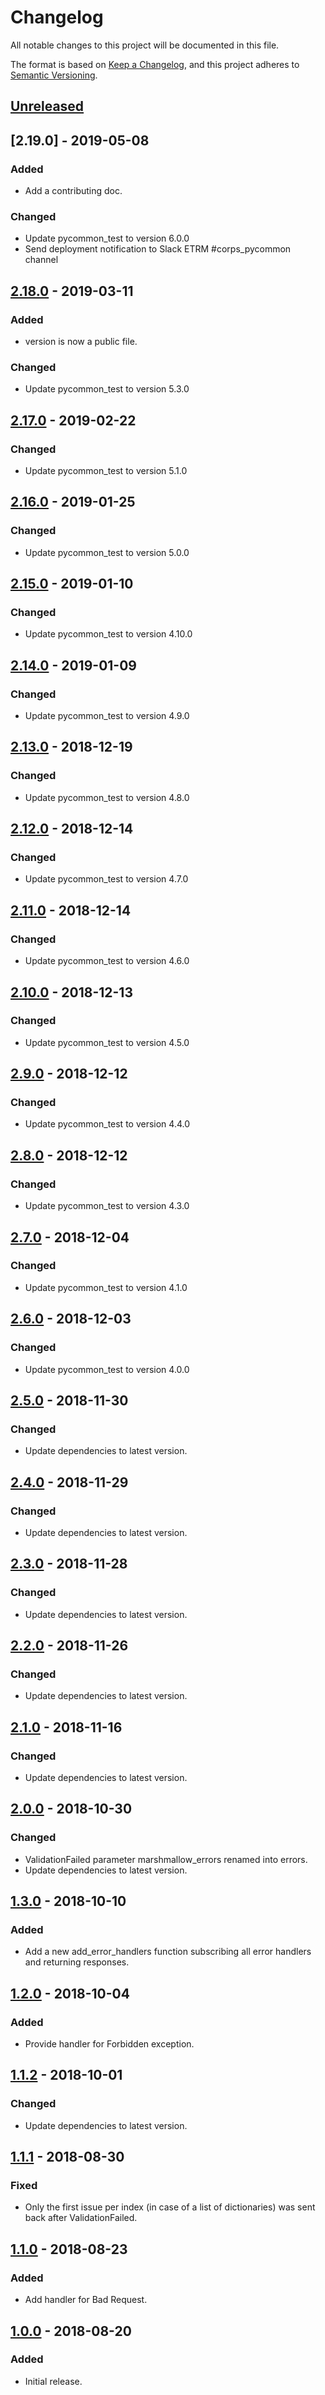 # Changelog
All notable changes to this project will be documented in this file.

The format is based on [Keep a Changelog](https://keepachangelog.com/en/1.0.0/),
and this project adheres to [Semantic Versioning](https://semver.org/spec/v2.0.0.html).

## [Unreleased]

## [2.19.0] - 2019-05-08
### Added
- Add a contributing doc.

### Changed
- Update pycommon_test to version 6.0.0
- Send deployment notification to Slack ETRM #corps_pycommon channel

## [2.18.0] - 2019-03-11
### Added
- version is now a public file.

### Changed
- Update pycommon_test to version 5.3.0

## [2.17.0] - 2019-02-22
### Changed
- Update pycommon_test to version 5.1.0

## [2.16.0] - 2019-01-25
### Changed
- Update pycommon_test to version 5.0.0

## [2.15.0] - 2019-01-10
### Changed
- Update pycommon_test to version 4.10.0

## [2.14.0] - 2019-01-09
### Changed
- Update pycommon_test to version 4.9.0

## [2.13.0] - 2018-12-19
### Changed
- Update pycommon_test to version 4.8.0

## [2.12.0] - 2018-12-14
### Changed
- Update pycommon_test to version 4.7.0

## [2.11.0] - 2018-12-14
### Changed
- Update pycommon_test to version 4.6.0

## [2.10.0] - 2018-12-13
### Changed
- Update pycommon_test to version 4.5.0

## [2.9.0] - 2018-12-12
### Changed
- Update pycommon_test to version 4.4.0

## [2.8.0] - 2018-12-12
### Changed
- Update pycommon_test to version 4.3.0

## [2.7.0] - 2018-12-04
### Changed
- Update pycommon_test to version 4.1.0

## [2.6.0] - 2018-12-03
### Changed
- Update pycommon_test to version 4.0.0

## [2.5.0] - 2018-11-30
### Changed
- Update dependencies to latest version.

## [2.4.0] - 2018-11-29
### Changed
- Update dependencies to latest version.

## [2.3.0] - 2018-11-28
### Changed
- Update dependencies to latest version.

## [2.2.0] - 2018-11-26
### Changed
- Update dependencies to latest version.

## [2.1.0] - 2018-11-16
### Changed
- Update dependencies to latest version.

## [2.0.0] - 2018-10-30
### Changed
- ValidationFailed parameter marshmallow_errors renamed into errors.
- Update dependencies to latest version.

## [1.3.0] - 2018-10-10
### Added
- Add a new add_error_handlers function subscribing all error handlers and returning responses.

## [1.2.0] - 2018-10-04
### Added
- Provide handler for Forbidden exception.

## [1.1.2] - 2018-10-01
### Changed
- Update dependencies to latest version.

## [1.1.1] - 2018-08-30
### Fixed
- Only the first issue per index (in case of a list of dictionaries) was sent back after ValidationFailed.

## [1.1.0] - 2018-08-23
### Added
- Add handler for Bad Request.

## [1.0.0] - 2018-08-20
### Added
- Initial release.

[Unreleased]: https://github.tools.digital.engie.com/GEM-Py/pycommon-server/compare/v2.18.0...HEAD
[2.18.0]: https://github.tools.digital.engie.com/GEM-Py/pycommon-server/compare/v2.17.0...v2.18.0
[2.17.0]: https://github.tools.digital.engie.com/GEM-Py/pycommon-server/compare/v2.16.0...v2.17.0
[2.16.0]: https://github.tools.digital.engie.com/GEM-Py/pycommon-server/compare/v2.15.0...v2.16.0
[2.15.0]: https://github.tools.digital.engie.com/GEM-Py/pycommon-server/compare/v2.14.0...v2.15.0
[2.14.0]: https://github.tools.digital.engie.com/GEM-Py/pycommon-server/compare/v2.13.0...v2.14.0
[2.13.0]: https://github.tools.digital.engie.com/GEM-Py/pycommon-server/compare/v2.12.0...v2.13.0
[2.12.0]: https://github.tools.digital.engie.com/GEM-Py/pycommon-server/compare/v2.11.0...v2.12.0
[2.11.0]: https://github.tools.digital.engie.com/GEM-Py/pycommon-server/compare/v2.10.0...v2.11.0
[2.10.0]: https://github.tools.digital.engie.com/GEM-Py/pycommon-server/compare/v2.9.0...v2.10.0
[2.9.0]: https://github.tools.digital.engie.com/GEM-Py/pycommon-server/compare/v2.8.0...v2.9.0
[2.8.0]: https://github.tools.digital.engie.com/GEM-Py/pycommon-server/compare/v2.7.0...v2.8.0
[2.7.0]: https://github.tools.digital.engie.com/GEM-Py/pycommon-server/compare/v2.6.0...v2.7.0
[2.6.0]: https://github.tools.digital.engie.com/GEM-Py/pycommon-server/compare/v2.5.0...v2.6.0
[2.5.0]: https://github.tools.digital.engie.com/GEM-Py/pycommon-server/compare/v2.4.0...v2.5.0
[2.4.0]: https://github.tools.digital.engie.com/GEM-Py/pycommon-server/compare/v2.3.0...v2.4.0
[2.3.0]: https://github.tools.digital.engie.com/GEM-Py/pycommon-server/compare/v2.2.0...v2.3.0
[2.2.0]: https://github.tools.digital.engie.com/GEM-Py/pycommon-server/compare/v2.1.0...v2.2.0
[2.1.0]: https://github.tools.digital.engie.com/GEM-Py/pycommon-server/compare/v2.0.0...v2.1.0
[2.0.0]: https://github.tools.digital.engie.com/GEM-Py/pycommon-server/compare/v1.3.0...v2.0.0
[1.3.0]: https://github.tools.digital.engie.com/GEM-Py/pycommon-server/compare/v1.2.0...v1.3.0
[1.2.0]: https://github.tools.digital.engie.com/GEM-Py/pycommon-server/compare/v1.1.2...v1.2.0
[1.1.2]: https://github.tools.digital.engie.com/GEM-Py/pycommon-server/compare/v1.1.1...v1.1.2
[1.1.1]: https://github.tools.digital.engie.com/GEM-Py/pycommon-server/compare/v1.1.0...v1.1.1
[1.1.0]: https://github.tools.digital.engie.com/GEM-Py/pycommon-server/compare/v1.0.0...v1.1.0
[1.0.0]: https://github.tools.digital.engie.com/GEM-Py/pycommon-server/releases/tag/v1.0.0
